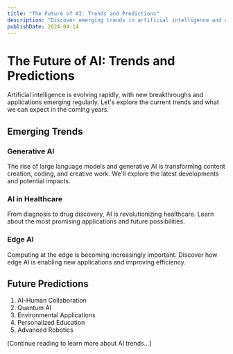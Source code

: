 ```yaml
---
title: "The Future of AI: Trends and Predictions"
description: "Discover emerging trends in artificial intelligence and what the future holds for this transformative technology."
publishDate: 2024-04-14
---
```


# The Future of AI: Trends and Predictions

Artificial intelligence is evolving rapidly, with new breakthroughs and applications emerging regularly. Let's explore the current trends and what we can expect in the coming years.

## Emerging Trends

### Generative AI
The rise of large language models and generative AI is transforming content creation, coding, and creative work. We'll explore the latest developments and potential impacts.

### AI in Healthcare
From diagnosis to drug discovery, AI is revolutionizing healthcare. Learn about the most promising applications and future possibilities.

### Edge AI
Computing at the edge is becoming increasingly important. Discover how edge AI is enabling new applications and improving efficiency.

## Future Predictions

1. AI-Human Collaboration
2. Quantum AI
3. Environmental Applications
4. Personalized Education
5. Advanced Robotics

[Continue reading to learn more about AI trends...]